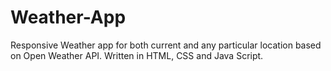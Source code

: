 # Weather-App
Responsive Weather app for both current and any particular location based on Open Weather API. Written in HTML, CSS and Java Script.
